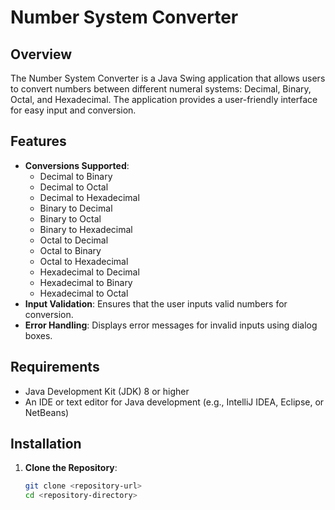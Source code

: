 # Number System Converter

## Overview
The Number System Converter is a Java Swing application that allows users to convert numbers between different numeral systems: Decimal, Binary, Octal, and Hexadecimal. The application provides a user-friendly interface for easy input and conversion.

## Features
- **Conversions Supported**:
  - Decimal to Binary
  - Decimal to Octal
  - Decimal to Hexadecimal
  - Binary to Decimal
  - Binary to Octal
  - Binary to Hexadecimal
  - Octal to Decimal
  - Octal to Binary
  - Octal to Hexadecimal
  - Hexadecimal to Decimal
  - Hexadecimal to Binary
  - Hexadecimal to Octal
- **Input Validation**: Ensures that the user inputs valid numbers for conversion.
- **Error Handling**: Displays error messages for invalid inputs using dialog boxes.

## Requirements
- Java Development Kit (JDK) 8 or higher
- An IDE or text editor for Java development (e.g., IntelliJ IDEA, Eclipse, or NetBeans)

## Installation
1. **Clone the Repository**: 
   ```bash
   git clone <repository-url>
   cd <repository-directory>
